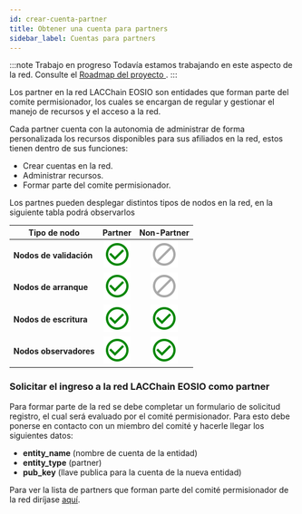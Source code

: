 ```yaml
---
id: crear-cuenta-partner
title: Obtener una cuenta para partners
sidebar_label: Cuentas para partners
---
```


:::note Trabajo en progreso
Todavía estamos trabajando en este aspecto de la red. Consulte el [Roadmap del proyecto ](../testnet/roadmap).
:::

Los partner en la red LACChain EOSIO son entidades que forman parte del comite permisionador, los cuales se encargan de regular y gestionar el manejo de recursos y el acceso a la red.

Cada partner cuenta con la autonomia de administrar de forma personalizada los recursos disponibles para sus afiliados en la red, estos tienen dentro de sus funciones:

- Crear cuentas en la red.
- Administrar recursos.
- Formar parte del comite permisionador.

Los partnes pueden desplegar distintos tipos de nodos en la red, en la siguiente tabla podrá observarlos

| Tipo de nodo | Partner | Non-Partner |
|-----------|:-------:|:-----------:|
| **Nodos de validación**| ![Yes](/img/yes-icon.svg) |  ![No](/img/no-icon.svg)  |
| **Nodos de arranque**     | ![Yes](/img/yes-icon.svg) |  ![No](/img/no-icon.svg)  |
| **Nodos de escritura**   | ![Yes](/img/yes-icon.svg) | ![Yes](/img/yes-icon.svg) |
| **Nodos observadores** | ![Yes](/img/yes-icon.svg) | ![Yes](/img/yes-icon.svg) |

### Solicitar el ingreso a la red LACChain EOSIO como partner

Para formar parte de la red se debe completar un formulario de solicitud registro, el cual será evaluado por el comité permisionador. Para esto debe ponerse en contacto con un miembro del comité  y hacerle llegar los siguientes datos:

- **entity_name** (nombre de cuenta de la entidad)
- **entity_type** (partner)
- **pub_key** (llave publica para la cuenta de la nueva entidad)

Para ver la lista de partners que forman parte del comité  permisionador de la red diríjase [aquí](./partners).